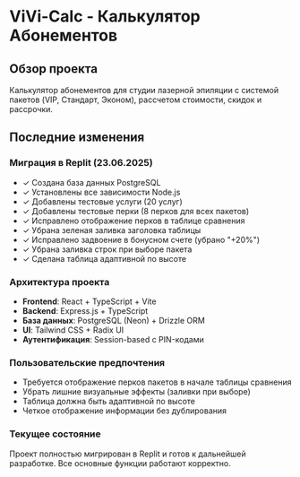 # ViVi-Calc - Калькулятор Абонементов

## Обзор проекта
Калькулятор абонементов для студии лазерной эпиляции с системой пакетов (VIP, Стандарт, Эконом), рассчетом стоимости, скидок и рассрочки.

## Последние изменения

### Миграция в Replit (23.06.2025)
- ✓ Создана база данных PostgreSQL
- ✓ Установлены все зависимости Node.js
- ✓ Добавлены тестовые услуги (20 услуг)
- ✓ Добавлены тестовые перки (8 перков для всех пакетов)
- ✓ Исправлено отображение перков в таблице сравнения
- ✓ Убрана зеленая заливка заголовка таблицы
- ✓ Исправлено задвоение в бонусном счете (убрано "+20%")
- ✓ Убрана заливка строк при выборе пакета
- ✓ Сделана таблица адаптивной по высоте

### Архитектура проекта
- **Frontend**: React + TypeScript + Vite
- **Backend**: Express.js + TypeScript
- **База данных**: PostgreSQL (Neon) + Drizzle ORM
- **UI**: Tailwind CSS + Radix UI
- **Аутентификация**: Session-based с PIN-кодами

### Пользовательские предпочтения
- Требуется отображение перков пакетов в начале таблицы сравнения
- Убрать лишние визуальные эффекты (заливки при выборе)
- Таблица должна быть адаптивной по высоте
- Четкое отображение информации без дублирования

### Текущее состояние
Проект полностью мигрирован в Replit и готов к дальнейшей разработке. Все основные функции работают корректно.